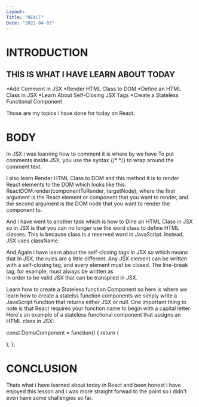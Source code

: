 ```yaml
---
Layout:
Title: "REACT"
Date: "2022-04-03"
---
```


# INTRODUCTION

THIS IS WHAT I HAVE LEARN ABOUT TODAY
-------------------------------------
*Add Comment in JSX 
*Render HTML Class to DOM 
*Define an HTML Class in JSX
*Learn About Self-Closing JSX Tags
*Create a Stateless Functional Component

Those are my topics i have done for today on React.

# BODY 

In JSX i was learning how to comment it is where by we have To put comments inside JSX, you use the syntax {/* */} to wrap around the comment text.

I also learn Render HTML Class to DOM and  this method it is to render React elements to the DOM which looks like this: ReactDOM.render(componentToRender, targetNode), where the first argument is the React element or component that you want to render, and the second argument is the DOM node that you want to render the component to.

And i have went to another task which is how to Dine an HTML Class in JSX so in JSX is that you can no longer use the word class to define HTML classes. This is because class is a reserved word in JavaScript. Instead, JSX uses className.

And Again i have learn about the self-closing tags in JSX so which means that In JSX, the rules are a little different. Any JSX element can be written with a self-closing tag, and every element must be closed. The line-break tag, for example, must always be written as <br /> in order to be valid JSX that can be transpiled in JSX.

Learn how to create a Stateless function Component so here is where we learn how to create a statelss function components we simply write a JavaScript function that returns either JSX or null. One important thing to note is that React requires your function name to begin with a capital letter. Here's an example of a stateless functional component that assigns an HTML class in JSX: 

  const DemoComponent = function() {
  return (
    <div className='customClass' />
  );
}; 

# CONCLUSION

Thats what i have learned about today in React and been honest i have enjoyed this lesson and i was more straight forwad to the point so i didn't even have some challengies so far.